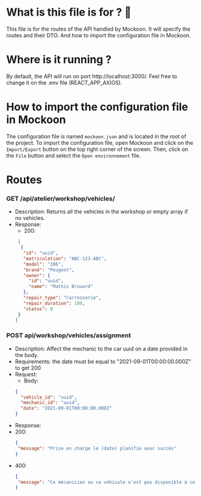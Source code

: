 
# What is this file is for ? 🦝
This file is for the routes of the API handled by Mockoon. 
It will specify the routes and their DTO. And how to import the configuration file in Mockoon.



# Where is it running ?
By default, the API will run on port http://localhost:3000/. Feel free to change it on the .env file  (REACT_APP_AXIOS).


# How to import the configuration file in Mockoon
The configuration file is named `mockoon.json` and is located in the root of the project.
To import the configuration file, open Mockoon and click on the `Import/Export` button on the top right corner of the screen. Then, click on the `File` button and select the `Open environnement` file.



# Routes

### GET /api/atelier/workshop/vehicles/
- Description: Returns all the vehicles in the workshop or empty array if no vehicles.
- Response: 
  - 200: 
  ``` JSON
   [
    {
     "id": "uuid",
     "matriculation": "ABC-123-ABC",
     "model": "206",
     "brand": "Peugeot",
     "owner": {
       "id": "uuid",
       "name": "Mathis Brouard"
     },
     "repair_type": "Carrosserie",
     "repair_duration": 180,
     "status": 0
   }
  ]
  ```

### POST api/workshop/vehicles/assignment
- Description: Affect the mechanic to the car uuid on a date provided in the body.
- Requirements: the date must be equal to "2021-09-01T00:00:00.000Z" to get 200
- Request: 
  - Body: 
  ``` JSON
  {
    "vehicle_id": "uuid",
    "mechanic_id": "uuid",
    "date": "2021-09-01T00:00:00.000Z"
  }
  ```
- Response:
- 200: 
  ``` JSON
  {
   "message": "Prise en charge le (date) planifié avec succès"
  }
  ```
- 400: 
  ``` JSON
  {
   "message": "Ce mécanicien ou ce véhicule n'est pas disponible à cette date"
  }
  ```
